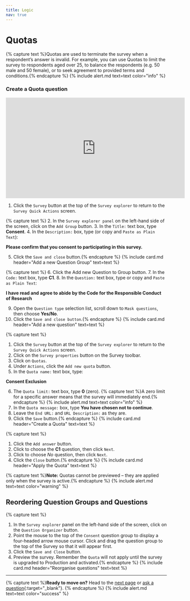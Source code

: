 ```yaml
---
title: Logic
nav: true
---
```


# Quotas

{% capture text %}Quotas are used to terminate the survey when a respondent’s answer is invalid.  For example, you can use Quotas to limit the survey to respondents aged over 25, to balance the respondents (e.g. 50 male and 50 female), or to seek agreement to provided terms and conditions.{% endcapture %}
{% include alert.md text=text color="info" %}


### Create a Quota question

<iframe width="560" height="315" src="https://www.youtube-nocookie.com/embed/zjDf6a0_3es" frameborder="0" allow="accelerometer; autoplay; encrypted-media; gyroscope; picture-in-picture" allowfullscreen></iframe>

1.	Click the `Survey` button at the top of the `Survey explorer` to return to the `Survey Quick Actions` screen.   

{% capture text %}
2.	In the `Survey explorer panel` on the left-hand side of the screen, click on the `Add Group` button.
3.	In the `Title:` text box, type **Consent**.
4.	In the `Description:` box, type (or copy and `Paste as Plain Text`):

**Please confirm that you consent to participating in this survey.**

5.	Click the `Save and close` button.{% endcapture %}
{% include card.md header="Add a new Question Group" text=text %}

{% capture text %}
6.	Click the Add new Question to Group button.
7.	In the `Code:` text box, type **C1**.
8.	In the `Question:` text box, type or copy and `Paste as Plain Text`:

**I have read and agree to abide by the Code for the Responsible Conduct of Research**

9.	Open the `Question type` selection list, scroll down to `Mask questions`, then choose **Yes/No**.
10.	Click the `Save and close button`.{% endcapture %}
{% include card.md header="Add a new question" text=text %}

{% capture text %}
1.	Click the `Survey` button at the top of the `Survey explorer` to return to the `Survey Quick Actions` screen.
2.	Click on the `Survey properties` button on the Survey toolbar.
3.	Click on `Quotas`.
4.	Under `Actions`, click the `Add new quota` button.
5.	In the `Quota name:` text box, type:

**Consent Exclusion**

6.	The `Quota limit:` text box, type **0** (zero).
{% capture text %}A zero limit for a specific answer means that the survey will immediately end.{% endcapture %}
{% include alert.md text=text color="info" %}
7.	In the `Quota message:` box, type **You have chosen not to continue**.
8.	Leave the `End URL:` and `URL Description:` as they are.
9.	Click the `Save` button.{% endcapture %}
{% include card.md header="Create a Quota" text=text %}

{% capture text %}
1.	Click the `Add answer` button.
2.	Click to choose the **C1** question, then click `Next`.
3.	Click to choose *No* question, then click `Next`.
4.	Click the `Close` button.{% endcapture %}
{% include card.md header="Apply the Quota" text=text %}

{% capture text %}**Note:** Quotas cannot be previewed – they are applied only when the survey is active.{% endcapture %}
{% include alert.md text=text color="warning" %}

## Reordering Question Groups and Questions

{% capture text %}
1.	In the `Survey explorer` panel on the left-hand side of the screen, click on the `Question Organizer` button.
2.	Point the mouse to the top of the `Consent` question group to display a four-headed arrow mouse cursor.  Click and drag the question group to the top of the Survey so that it will appear first.
3.	Click the `Save and Close` button.
4.	Preview the survey. Remember the `Quota` will not apply until the survey is upgraded to Production and activated.{% endcapture %}
{% include card.md header="Reorganise questions" text=text %}

---

{% capture text %}**Ready to move on?** Head to the [next page](6-registration.html) or [ask a question](https://griffithu.padlet.org/y_banens1/gli5hpobgpzwcuym){:target="_blank"}. {% endcapture %}
{% include alert.md text=text color="success" %}